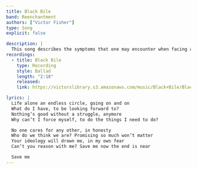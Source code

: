 ```yaml
---
title: Black Bile
band: Reenchantment
authors: ["Victor Fisher"]
type: Song
explicit: false

description: |
  This song describes the symptoms that one may encounter when facing a loss of meaning in their life. It was recorded with the use of traditional instrumentation.
recordings:
  - title: Black Bile
    type: Recording
    style: Ballad
    length: "2:18"
    released: 
    link: https://victorslibrary.s3.amazonaws.com/music/Black+Bile/Black+Bile.mp3

lyrics: |
  Life alone an endless circle, going on and on
  What do I have, to be looking forward to?
  Nothing’s good without a struggle, anymore
  Why can’t I force myself, to do the things I need to do?

  No one cares for any other, in honesty
  Who do we think we are? Promising so much won’t matter
  Your ideology will drown me, in my own fear
  Can’t you reason with me? Save me now the end is near

  Save me
---
```


